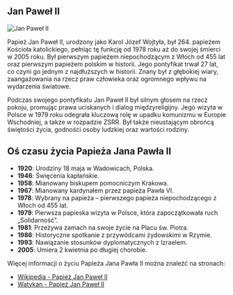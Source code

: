 ## Jan Paweł II


![Jan Paweł II](https://pl.wikipedia.org/wiki/Plik:Ritratto_di_papa_Giovanni_Paolo_II_(1984_%E2%80%93_edited).jpg)

Papież Jan Paweł II, urodzony jako Karol Józef Wojtyła, był 264. papieżem Kościoła katolickiego, pełniąc tę funkcję od 1978 roku aż do swojej śmierci w 2005 roku. Był pierwszym papieżem niepochodzącym z Włoch od 455 lat oraz pierwszym papieżem polskim w historii. Jego pontyfikat trwał 27 lat, co czyni go jednym z najdłuższych w historii. Znany był z głębokiej wiary, zaangażowania na rzecz praw człowieka oraz ogromnego wpływu na wydarzenia światowe.

Podczas swojego pontyfikatu Jan Paweł II był silnym głosem na rzecz pokoju, promując prawa uciskanych i dialog międzyreligijny. Jego wizyta w Polsce w 1979 roku odegrała kluczową rolę w upadku komunizmu w Europie Wschodniej, a także w rozpadzie ZSRR. Był także nieustającym obrońcą świętości życia, godności osoby ludzkiej oraz wartości rodziny.

## Oś czasu życia Papieża Jana Pawła II

- **1920**: Urodziny 18 maja w Wadowicach, Polska.
- **1946**: Święcenia kapłańskie.
- **1958**: Mianowany biskupem pomocniczym Krakowa.
- **1967**: Mianowany kardynałem przez papieża Pawła VI.
- **1978**: Wybrany na papieża – pierwszego papieża niepochodzącego z Włoch od 455 lat.
- **1979**: Pierwsza papieska wizyta w Polsce, która zapoczątkowała ruch „Solidarność”.
- **1981**: Przeżywa zamach na swoje życie na Placu św. Piotra.
- **1986**: Historyczne spotkanie z przywódcami żydowskimi w Rzymie.
- **1993**: Nawiązanie stosunków dyplomatycznych z Izraelem.
- **2005**: Umiera 2 kwietnia po długiej chorobie.

Więcej informacji o życiu Papieża Jana Pawła II można znaleźć na stronach:

- [Wikipedia - Papież Jan Paweł II](https://pl.wikipedia.org/wiki/Papie%C5%BC_Jan_Pawe%C5%82_II)
- [Watykan - Papież Jan Paweł II](http://www.vatican.va/content/john-paul-ii/pl.html)